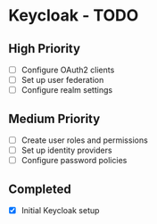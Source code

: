 # Keycloak - TODO

## High Priority
- [ ] Configure OAuth2 clients
- [ ] Set up user federation
- [ ] Configure realm settings

## Medium Priority
- [ ] Create user roles and permissions
- [ ] Set up identity providers
- [ ] Configure password policies

## Completed
- [x] Initial Keycloak setup
